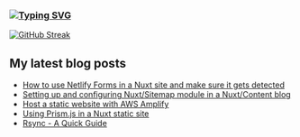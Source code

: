 ### [![Typing SVG](https://readme-typing-svg.herokuapp.com/?lines=Hello+World.+👋)](https://git.io/typing-svg)

[![GitHub Streak](https://github-readme-streak-stats.herokuapp.com/?user=fullmetalbrackets&background=08083a&dates=b3e4ff&currStreakNum=fe10bf&sideNums=f986de&stroke=fe10bf&ring=ff8f1f&sideLabels=ff8f1f&fire=fcf645&currStreakLabel=fcf645&hide_border=true)](https://git.io/streak-stats)

## My latest blog posts
<!-- BLOG-POST-LIST:START -->
- [How to use Netlify Forms in a Nuxt site and make sure it gets detected](https://arieldiaz.codes/blog/how-to-use-netlify-forms-in-a-nuxt-site-and-make-sure-it-gets-detected)
- [Setting up and configuring Nuxt/Sitemap module in a Nuxt/Content blog](https://arieldiaz.codes/blog/setting-up-and-configuring-nuxt-sitemap-module-in-a-nuxt-content-blog)
- [Host a static website with AWS Amplify](https://arieldiaz.codes/blog/host-a-static-website-with-aws-amplify)
- [Using Prism.js in a Nuxt static site](https://arieldiaz.codes/blog/using-prismjs-in-a-nuxt-static-site)
- [Rsync - A Quick Guide](https://arieldiaz.codes/blog/rsync-a-quick-guide)
<!-- BLOG-POST-LIST:END -->
